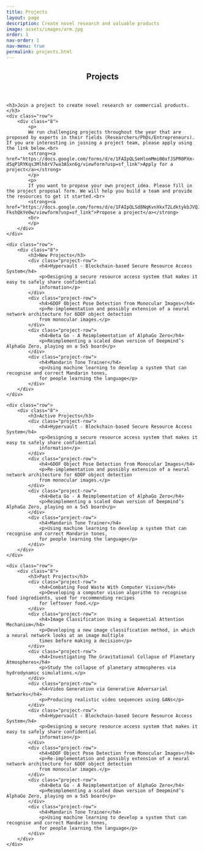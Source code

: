 ```yaml
---
title: Projects
layout: page
description: Create novel research and valuable products
image: assets/images/arm.jpg
order: 1
nav-order: 1
nav-menu: true
permalink: projects.html
---
```


<!-- Main -->
<div id="main" class="alt">

<!-- One -->
<section id="one">
	<div class="inner">
		<header class="major">
			<h1>Projects</h1>
		</header>

    <h3>Join a project to create novel research or commercial products.</h3> 
    <div class="row"> 
        <div class="8">
            <p>
            We run challenging projects throughout the year that are proposed by experts in their fields (Researchers/PhDs/Entrepreneurs). If you are interesting in joining a project team, please apply using the link below.<br>
            <strong><a href="https://docs.google.com/forms/d/e/1FAIpQLSeHlomMmi00xfJSPR0PXm-d5qP1RYKqs3Mlh8rV7wa3ASxn6g/viewform?usp=sf_link">Apply for a project</a></strong>
            </p>
            <p>
            If you want to propose your own project idea. Please fill in the project proposal form. We will help you build a team and provide the resources to get it started.<br>
            <strong><a href="https://docs.google.com/forms/d/e/1FAIpQLSd8NqKvnXkxT2LdktykbJVQJI5S2vx5OhOziTd-FkshQkYe0w/viewform?usp=sf_link">Propose a project</a></strong>
            <br>
            </p>         
        </div>
    </div>

    <div class="row">
        <div class="8">
            <h3>New Projects</h3>
            <div class="project-row">
                <h4>Hypervault - Blockchain-based Secure Resource Access System</h4>
                <p>Designing a secure resource access system that makes it easy to safely share confidential
                information</p>
            </div>
            <div class="project-row">
                <h4>6DOF Object Pose Detection from Monocular Images</h4>
                <p>Re-implementation and possibly extension of a neural network architecture for 6DOF object detection
                from monocular images.</p>
            </div>
            <div class="project-row">
                <h4>Beta Go - A Reimplementation of AlphaGo Zero</h4>
                <p>Reimplementing a scaled down version of Deepmind’s AlphaGo Zero, playing on a 5x5 board</p>
            </div>
            <div class="project-row">
                <h4>Mandarin Tone Trainer</h4>
                <p>Using machine learning to develop a system that can recognise and correct Mandarin tones,
                for people learning the language</p>
            </div>
        </div>
    </div>
    
    <div class="row">
        <div class="8">
            <h3>Active Projects</h3>
            <div class="project-row">
                <h4>Hypervault - Blockchain-based Secure Resource Access System</h4>
                <p>Designing a secure resource access system that makes it easy to safely share confidential
                information</p>
            </div>
            <div class="project-row">
                <h4>6DOF Object Pose Detection from Monocular Images</h4>
                <p>Re-implementation and possibly extension of a neural network architecture for 6DOF object detection
                from monocular images.</p>
            </div>
            <div class="project-row">
                <h4>Beta Go - A Reimplementation of AlphaGo Zero</h4>
                <p>Reimplementing a scaled down version of Deepmind’s AlphaGo Zero, playing on a 5x5 board</p>
            </div>
            <div class="project-row">
                <h4>Mandarin Tone Trainer</h4>
                <p>Using machine learning to develop a system that can recognise and correct Mandarin tones,
                for people learning the language</p>
            </div>
        </div>
    </div>
    
    <div class="row">
        <div class="8">
            <h3>Past Projects</h3>
            <div class="project-row">
                <h4>Combating Food Waste With Computer Vision</h4>
                <p>Developing a computer vision algorithm to recognise food ingredients, used for recommending recipes
                for leftover food.</p>
            </div>
            <div class="project-row">
                <h4>Image Classification Using a Sequential Attention Mechanism</h4>
                <p>Developing a new image classification method, in which a neural network looks at an image multiple
                times before making a decision</p>
            </div>
            <div class="project-row">
                <h4>Investigating The Gravitational Collapse of Planetary Atmospheres</h4>
                <p>Study the collapse of planetary atmospheres via hydrodynamic simulations.</p>
            </div>
            <div class="project-row">
                <h4>Video Generation via Generative Adversarial Networks</h4>
                <p>Producing realistic video sequences using GANs</p>
            </div>
            <div class="project-row">
                <h4>Hypervault - Blockchain-based Secure Resource Access System</h4>
                <p>Designing a secure resource access system that makes it easy to safely share confidential
                information</p>
            </div>
            <div class="project-row">
                <h4>6DOF Object Pose Detection from Monocular Images</h4>
                <p>Re-implementation and possibly extension of a neural network architecture for 6DOF object detection
                from monocular images.</p>
            </div>
            <div class="project-row">
                <h4>Beta Go - A Reimplementation of AlphaGo Zero</h4>
                <p>Reimplementing a scaled down version of Deepmind’s AlphaGo Zero, playing on a 5x5 board</p>
            </div>
            <div class="project-row">
                <h4>Mandarin Tone Trainer</h4>
                <p>Using machine learning to develop a system that can recognise and correct Mandarin tones,
                for people learning the language</p>
            </div>
        </div>
    </div>
</div>
</section>
